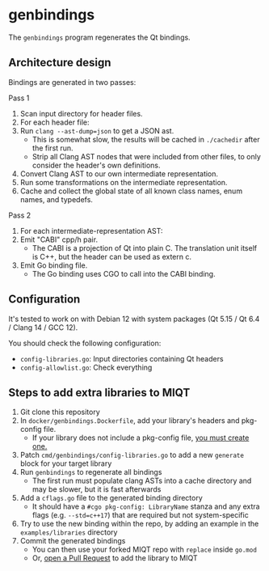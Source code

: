 # genbindings

The `genbindings` program regenerates the Qt bindings.

## Architecture design

Bindings are generated in two passes:

Pass 1

1. Scan input directory for header files.
2. For each header file:
3. Run `clang --ast-dump=json` to get a JSON ast.
	- This is somewhat slow, the results will be cached in `./cachedir` after the first run.
	- Strip all Clang AST nodes that were included from other files, to only consider the header's own definitions.
4. Convert Clang AST to our own intermediate representation.
5. Run some transformations on the intermediate representation.
6. Cache and collect the global state of all known class names, enum names, and typedefs.

Pass 2

1. For each intermediate-representation AST:
2. Emit "CABI" cpp/h pair.
	- The CABI is a projection of Qt into plain C. The translation unit itself is C++, but the header can be used as extern c.
3. Emit Go binding file.
	- The Go binding uses CGO to call into the CABI binding.

## Configuration

It's tested to work on with Debian 12 with system packages (Qt 5.15 / Qt 6.4 / Clang 14 / GCC 12).

You should check the following configuration:

- `config-libraries.go`: Input directories containing Qt headers
- `config-allowlist.go`: Check everything

## Steps to add extra libraries to MIQT

1. Git clone this repository
2. In `docker/genbindings.Dockerfile`, add your library's headers and pkg-config file.
    - If your library does not include a pkg-config file, [you must create one.](../../doc/pkg-config.md)
3. Patch `cmd/genbindings/config-libraries.go` to add a new `generate` block for your target library
4. Run `genbindings` to regenerate all bindings
	- The first run must populate clang ASTs into a cache directory and may be slower, but it is fast afterwards
5. Add a `cflags.go` file to the generated binding directory
	- It should have a `#cgo pkg-config: LibraryName` stanza and any extra flags (e.g. `--std=c++17`) that are required but not system-specific
6. Try to use the new binding within the repo, by adding an example in the `examples/libraries` directory
7. Commit the generated bindings
    - You can then use your forked MIQT repo with `replace` inside `go.mod`
    - Or, [open a Pull Request](https://github.com/mappu/miqt/compare) to add the library to MIQT
